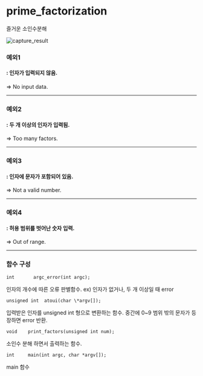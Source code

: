 # prime_factorization
즐거운 소인수분해

![capture_result](https://user-images.githubusercontent.com/13804135/78217102-46fd3e80-74f6-11ea-97c0-114aa66db68b.png)

### 예외1
#### : 인자가 입력되지 않음.
=> No input data.
* * *
### 예외2
#### : 두 개 이상의 인자가 입력됨.
=> Too many factors.
* * *
### 예외3
#### : 인자에 문자가 포함되어 있음.
=> Not a valid number.
* * *
### 예외4
#### : 허용 범위를 벗어난 숫자 입력.
=> Out of range.
* * *
### 함수 구성
```
int		  argc_error(int argc);
```
인자의 개수에 따른 오류 판별함수. ex) 인자가 없거나, 두 개 이상일 때 error   

```
unsigned int  atoui(char \*argv[]);
```
입력받은 인자를 unsigned int 형으로 변환하는 함수. 중간에 0~9 범위 밖의 문자가 등장하면 error 반환.

```
void	print_factors(unsigned int num);
```
소인수 분해 하면서 출력하는 함수.
```
int		main(int argc, char *argv[]);
```
main 함수
